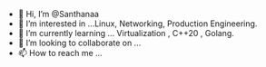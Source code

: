 - 👋 Hi, I’m @Santhanaa
- 👀 I’m interested in ...Linux, Networking, Production Engineering.
- 🌱 I’m currently learning ... Virtualization , C++20 , Golang.
- 💞️ I’m looking to collaborate on ...
- 📫 How to reach me ...

<!---
Santhanaa/Santhanaa is a ✨ special ✨ repository because its `README.md` (this file) appears on your GitHub profile.
You can click the Preview link to take a look at your changes.
--->
